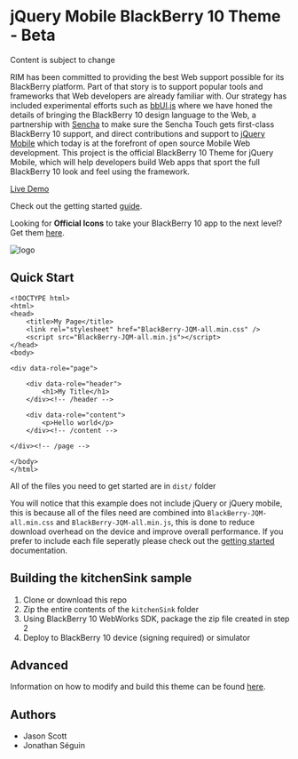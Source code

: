 jQuery Mobile BlackBerry 10 Theme - Beta
=========================

Content is subject to change

RIM has been committed to providing the best Web support possible for its BlackBerry platform. Part of that story is to support popular tools and frameworks that Web developers are already familiar with. Our strategy has included experimental efforts such as [bbUI.js](https://github.com/blackberry/bbui.js) where we have honed the details of bringing the BlackBerry 10 design language to the Web, a partnership with [Sencha](http://www.sencha.com/) to make sure the Sencha Touch gets first-class BlackBerry 10 support, and direct contributions and support to [jQuery Mobile](http://www.jquerymobile.com) which today is at the forefront of open source Mobile Web development. This project is the official BlackBerry 10 Theme for jQuery Mobile, which will help developers build Web apps that sport the full BlackBerry 10 look and feel using the framework.

[Live Demo](http://blackberry.github.com/jQueryMobile-BB10-Theme/)

Check out the getting started [guide](/docs/README.md).

Looking for __Official Icons__ to take your BlackBerry 10 app to the next level? Get them [here](https://developer.blackberry.com/design/bb10/).

![logo](/kitchenSink/kitchensink.png)


Quick Start
-----------
```
<!DOCTYPE html>
<html>
<head>
	<title>My Page</title>
	<link rel="stylesheet" href="BlackBerry-JQM-all.min.css" />
	<script src="BlackBerry-JQM-all.min.js"></script>
</head>
<body>

<div data-role="page">

	<div data-role="header">
		<h1>My Title</h1>
	</div><!-- /header -->

	<div data-role="content">
		<p>Hello world</p>
	</div><!-- /content -->

</div><!-- /page -->

</body>
</html>
```
All of the files you need to get started are in ```dist/``` folder

You will notice that this example does not include jQuery or jQuery mobile, this is because all of the files need are combined into ```BlackBerry-JQM-all.min.css``` and ```BlackBerry-JQM-all.min.js```, this is done to reduce download overhead on the device and improve overall performance. If you prefer to include each file seperatly please check out the [getting started](/docs/README.md) documentation.


Building the kitchenSink sample
--------
1. Clone or download this repo
2. Zip the entire contents of the ```kitchenSink``` folder
3. Using BlackBerry 10 WebWorks SDK, package the zip file created in step 2
4. Deploy to BlackBerry 10 device (signing required) or simulator

Advanced
--------
Information on how to modify and build this theme can be found [here](/docs/advanced/README.md).

Authors
-------
* Jason Scott
* Jonathan Séguin
